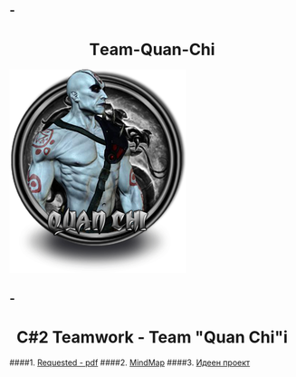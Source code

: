 

-<h1 align="center">Тeam-Quan-Chi</h1><p align="rihht"><a href="https://github.com/tddold/Team-Quan-Chi-/tree/master/JustAGame/QuanChi"><img src="https://github.com/tddold/Team-Quan-Chi-/blob/master/QuanChi.png" /></a></p>
---
-<h1 align="center">C#2 Teamwork - Team "Quan Chi"i</h1>
---

####1. [Requested - pdf](https://github.com/tddold/Team-Quan-Chi-/blob/master/C-Sharp-Part-2-Team-Work-February-2015.pdf)
####2. [MindMap](https://github.com/tddold/Team-Quan-Chi-/blob/master/Team%20Quan%20Chi.pdf)
####3. [Идеен проект](https://github.com/tddold/Team-Quan-Chi-/blob/master/Proect.doc)
